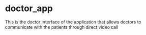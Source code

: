# doctor_app
 This is the doctor interface of the application that allows doctors to communicate with the patients through direct video call
